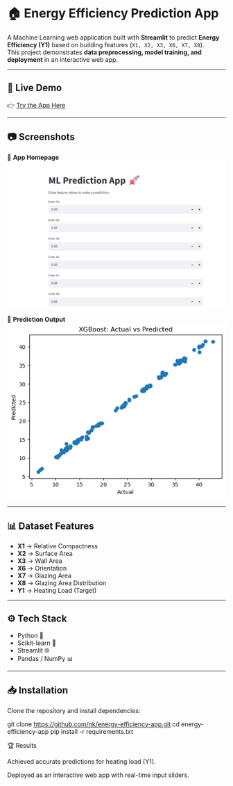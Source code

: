 # 🏠 Energy Efficiency Prediction App  

A Machine Learning web application built with **Streamlit** to predict **Energy Efficiency (Y1)** based on building features (`X1, X2, X3, X6, X7, X8`).  
This project demonstrates **data preprocessing, model training, and deployment** in an interactive web app.  

---

## 🚀 Live Demo  
👉 [Try the App Here](https://energy-efficiency-model-full-end-to-end-project-7rfawwmnw54yuj.streamlit.app/)  

---

## 📷 Screenshots  

🔹 **App Homepage**  
![App Screenshot](app.png)  

🔹 **Prediction Output**  
![Prediction Output](output.png)  

---

## 📊 Dataset Features  

- **X1** → Relative Compactness  
- **X2** → Surface Area  
- **X3** → Wall Area  
- **X6** → Orientation  
- **X7** → Glazing Area  
- **X8** → Glazing Area Distribution  
- **Y1** → Heating Load (Target)  

---

## ⚙️ Tech Stack  

- Python 🐍  
- Scikit-learn 🤖  
- Streamlit 🌐  
- Pandas / NumPy 📊  

---

## 📥 Installation  

Clone the repository and install dependencies:  

git clone https://github.com/nk/energy-efficiency-app.git
cd energy-efficiency-app
pip install -r requirements.txt

🏆 Results

Achieved accurate predictions for heating load (Y1).

Deployed as an interactive web app with real-time input sliders.



